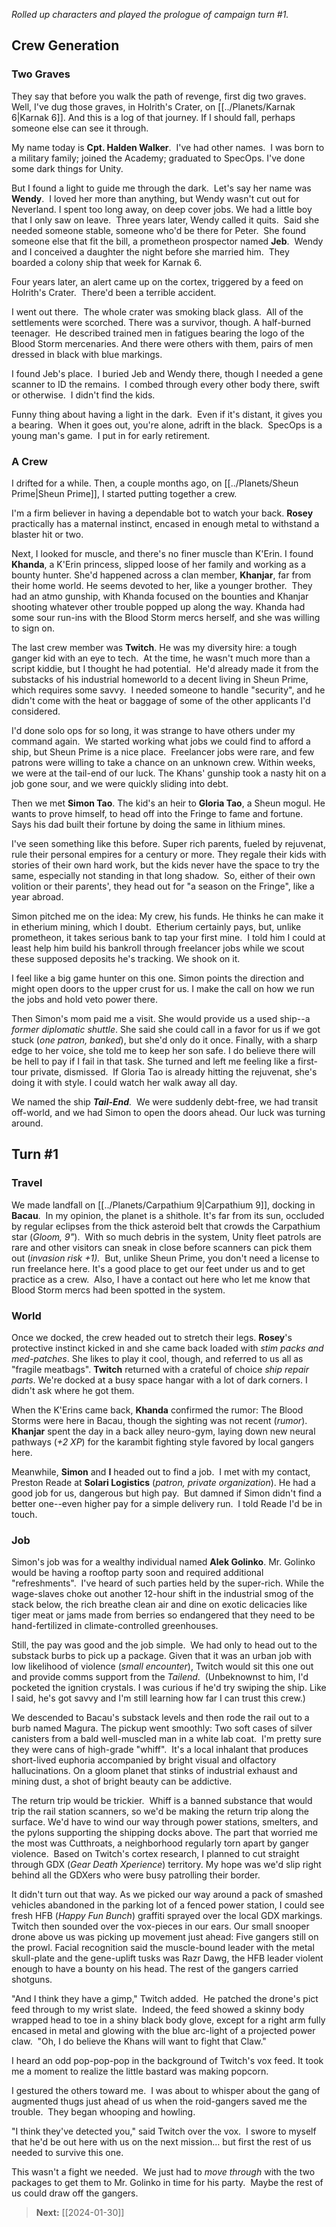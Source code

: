 *Rolled up characters and played the prologue of campaign turn #1.*
## Crew Generation
### Two Graves

They say that before you walk the path of revenge, first dig two graves. Well, I've dug those graves, in Holrith's Crater, on [[../Planets/Karnak 6|Karnak 6]]. And this is a log of that journey. If I should fall, perhaps someone else can see it through.
 
My name today is **Cpt. Halden Walker**.  I've had other names.  I was born to a military family; joined the Academy; graduated to SpecOps. I've done some dark things for Unity.

But I found a light to guide me through the dark.  Let's say her name was **Wendy**.  I loved her more than anything, but Wendy wasn't cut out for Neverland. I spent too long away, on deep cover jobs. We had a little boy that I only saw on leave.  Three years later, Wendy called it quits.  Said she needed someone stable, someone who'd be there for Peter.  She found someone else that fit the bill, a prometheon prospector named **Jeb**.  Wendy and I conceived a daughter the night before she married him.  They boarded a colony ship that week for Karnak 6.

Four years later, an alert came up on the cortex, triggered by a feed on Holrith's Crater.  There'd been a terrible accident.  

I went out there.  The whole crater was smoking black glass.  All of the settlements were scorched. There was a survivor, though. A half-burned teenager.  He described trained men in fatigues bearing the logo of the Blood Storm mercenaries. And there were others with them, pairs of men dressed in black with blue markings.

I found Jeb's place.  I buried Jeb and Wendy there, though I needed a gene scanner to ID the remains.  I combed through every other body there, swift or otherwise.  I didn't find the kids.

Funny thing about having a light in the dark.  Even if it's distant, it gives you a bearing.  When it goes out, you're alone, adrift in the black.  SpecOps is a young man's game.  I put in for early retirement.

### A Crew

I drifted for a while. Then, a couple months ago, on [[../Planets/Sheun Prime|Sheun Prime]], I started putting together a crew.  

I'm a firm believer in having a dependable bot to watch your back. **Rosey** practically has a maternal instinct, encased in enough metal to withstand a blaster hit or two.

Next, I looked for muscle, and there's no finer muscle than K'Erin. I found **Khanda**, a K'Erin princess, slipped loose of her family and working as a bounty hunter. She'd happened across a clan member, **Khanjar**, far from their home world. He seems devoted to her, like a younger brother.  They had an atmo gunship, with Khanda focused on the bounties and Khanjar shooting whatever other trouble popped up along the way. Khanda had some sour run-ins with the Blood Storm mercs herself, and she was willing to sign on.

The last crew member was **Twitch**. He was my diversity hire: a tough ganger kid with an eye to tech.  At the time, he wasn't much more than a script kiddie, but I thought he had potential.  He'd already made it from the substacks of his industrial homeworld to a decent living in Sheun Prime, which requires some savvy.  I needed someone to handle "security", and he didn't come with the heat or baggage of some of the other applicants I'd considered.

I'd done solo ops for so long, it was strange to have others under my command again.  We started working what jobs we could find to afford a ship, but Sheun Prime is a nice place.  Freelancer jobs were rare, and few patrons were willing to take a chance on an unknown crew. Within weeks, we were at the tail-end of our luck. The Khans' gunship took a nasty hit on a job gone sour, and we were quickly sliding into debt.

Then we met **Simon Tao**. The kid's an heir to **Gloria Tao**, a Sheun mogul. He wants to prove himself, to head off into the Fringe to fame and fortune.  Says his dad built their fortune by doing the same in lithium mines.  

I've seen something like this before. Super rich parents, fueled by rejuvenat, rule their personal empires for a century or more. They regale their kids with stories of their own hard work, but the kids never have the space to try the same, especially not standing in that long shadow.  So, either of their own volition or their parents', they head out for "a season on the Fringe", like a year abroad.

Simon pitched me on the idea: My crew, his funds. He thinks he can make it in etherium mining, which I doubt.  Etherium certainly pays, but, unlike prometheon, it takes serious bank to tap your first mine.  I told him I could at least help him build his bankroll through freelancer jobs while we scout these supposed deposits he's tracking. We shook on it.

I feel like a big game hunter on this one. Simon points the direction and might open doors to the upper crust for us. I make the call on how we run the jobs and hold veto power there.

Then Simon's mom paid me a visit. She would provide us a used ship--a _former diplomatic shuttle_. She said she could call in a favor for us if we got stuck (_one patron, banked_), but she'd only do it once. Finally, with a sharp edge to her voice, she told me to keep her son safe. I do believe there will be hell to pay if I fail in that task. She turned and left me feeling like a first-tour private, dismissed.  If Gloria Tao is already hitting the rejuvenat, she's doing it with style. I could watch her walk away all day.
  
We named the ship _**Tail-End**._  We were suddenly debt-free, we had transit off-world, and we had Simon to open the doors ahead. Our luck was turning around.

## Turn #1

### Travel

We made landfall on [[../Planets/Carpathium 9|Carpathium 9]], docking in **Bacau**.  In my opinion, the planet is a shithole. It's far from its sun, occluded by regular eclipses from the thick asteroid belt that crowds the Carpathium star (_Gloom, 9"_).  With so much debris in the system, Unity fleet patrols are rare and other visitors can sneak in close before scanners can pick them out (_invasion risk +1)._  But, unlike Sheun Prime, you don't need a license to run freelance here. It's a good place to get our feet under us and to get practice as a crew.  Also, I have a contact out here who let me know that Blood Storm mercs had been spotted in the system.
### World

Once we docked, the crew headed out to stretch their legs. **Rosey**'s protective instinct kicked in and she came back loaded with _stim packs and med-patches_. She likes to play it cool, though, and referred to us all as "fragile meatbags". **Twitch** returned with a crateful of choice _ship repair parts_. We're docked at a busy space hangar with a lot of dark corners. I didn't ask where he got them.

When the K'Erins came back, **Khanda** confirmed the rumor: The Blood Storms were here in Bacau, though the sighting was not recent (_rumor_).  **Khanjar** spent the day in a back alley neuro-gym, laying down new neural pathways (_+2 XP_) for the karambit fighting style favored by local gangers here.

Meanwhile, **Simon** and **I** headed out to find a job.  I met with my contact, Preston Reade at **Solari Logistics** (_patron, private organization_). He had a good job for us, dangerous but high pay.  But damned if Simon didn't find a better one--even higher pay for a simple delivery run.  I told Reade I'd be in touch.
### Job

Simon's job was for a wealthy individual named **Alek Golinko**. Mr. Golinko would be having a rooftop party soon and required additional "refreshments".  I've heard of such parties held by the super-rich. While the wage-slaves choke out another 12-hour shift in the industrial smog of the stack below, the rich breathe clean air and dine on exotic delicacies like tiger meat or jams made from berries so endangered that they need to be hand-fertilized in climate-controlled greenhouses.   

Still, the pay was good and the job simple.  We had only to head out to the substack burbs to pick up a package. Given that it was an urban job with low likelihood of violence (_small encounter_), Twitch would sit this one out and provide comms support from the _Tailend_.  (Unbeknownst to him, I'd pocketed the ignition crystals. I was curious if he'd try swiping the ship. Like I said, he's got savvy and I'm still learning how far I can trust this crew.)

We descended to Bacau's substack levels and then rode the rail out to a burb named Magura. The pickup went smoothly: Two soft cases of silver canisters from a bald well-muscled man in a white lab coat.  I'm pretty sure they were cans of high-grade "whiff".  It's a local inhalant that produces short-lived euphoria accompanied by bright visual and olfactory hallucinations. On a gloom planet that stinks of industrial exhaust and mining dust, a shot of bright beauty can be addictive. 

The return trip would be trickier.  Whiff is a banned substance that would trip the rail station scanners, so we'd be making the return trip along the surface. We'd have to wind our way through power stations, smelters, and the pylons supporting the shipping docks above. The part that worried me the most was Cutthroats, a neighborhood regularly torn apart by ganger violence.  Based on Twitch's cortex research, I planned to cut straight through GDX (_Gear Death Xperience_) territory. My hope was we'd slip right behind all the GDXers who were busy patrolling their border.

It didn't turn out that way. As we picked our way around a pack of smashed vehicles abandoned in the parking lot of a fenced power station, I could see fresh HFB (_Happy Fun Bunch_) graffiti sprayed over the local GDX markings. Twitch then sounded over the vox-pieces in our ears. Our small snooper drone above us was picking up movement just ahead: Five gangers still on the prowl. Facial recognition said the muscle-bound leader with the metal skull-plate and the gene-uplift tusks was Razr Dawg, the HFB leader violent enough to have a bounty on his head. The rest of the gangers carried shotguns.

"And I think they have a gimp," Twitch added.  He patched the drone's pict feed through to my wrist slate.  Indeed, the feed showed a skinny body wrapped head to toe in a shiny black body glove, except for a right arm fully encased in metal and glowing with the blue arc-light of a projected power claw.  "Oh, I do believe the Khans will want to fight that Claw."  

I heard an odd pop-pop-pop in the background of Twitch's vox feed. It took me a moment to realize the little bastard was making popcorn.

I gestured the others toward me.  I was about to whisper about the gang of augmented thugs just ahead of us when the roid-gangers saved me the trouble.  They began whooping and howling.  

"I think they've detected you," said Twitch over the vox.  I swore to myself that he'd be out here with us on the next mission… but first the rest of us needed to survive this one.  

This wasn't a fight we needed.  We just had to _move through_ with the two packages to get them to Mr. Golinko in time for his party.  Maybe the rest of us could draw off the gangers.

> **Next:** [[2024-01-30]]
